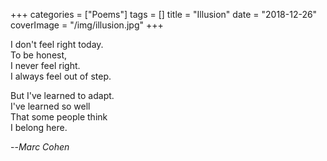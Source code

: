 +++
categories = ["Poems"]
tags = []
title = "Illusion"
date = "2018-12-26"
coverImage = "/img/illusion.jpg"
+++

I don't feel right today.  
To be honest,  
I never feel right.  
I always feel out of step.  
<!--more-->

But I've learned to adapt.  
I've learned so well  
That some people think  
I belong here.  

--<cite>Marc Cohen</cite>
